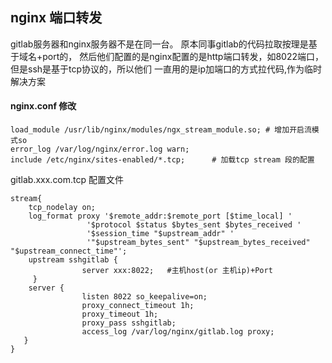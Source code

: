 ## nginx 端口转发

gitlab服务器和nginx服务器不是在同一台。
原本同事gitlab的代码拉取按理是基于域名+port的，
然后他们配置的是nginx配置的是http端口转发，如8022端口，但是ssh是基于tcp协议的，所以他们
一直用的是ip加端口的方式拉代码,作为临时解决方案



#### nginx.conf 修改

```text
load_module /usr/lib/nginx/modules/ngx_stream_module.so; # 增加开启流模式so
error_log /var/log/nginx/error.log warn;
include /etc/nginx/sites-enabled/*.tcp;      # 加载tcp stream 段的配置
```


gitlab.xxx.com.tcp 配置文件

```text
stream{
    tcp_nodelay on;
    log_format proxy '$remote_addr:$remote_port [$time_local] '
                 '$protocol $status $bytes_sent $bytes_received '
                 '$session_time "$upstream_addr" '
                 '"$upstream_bytes_sent" "$upstream_bytes_received" "$upstream_connect_time"';
    upstream sshgitlab {
                server xxx:8022;   #主机host(or 主机ip)+Port
     }
    server {
                listen 8022 so_keepalive=on;
                proxy_connect_timeout 1h;
                proxy_timeout 1h;
                proxy_pass sshgitlab;
                access_log /var/log/nginx/gitlab.log proxy;
   }
}
```



